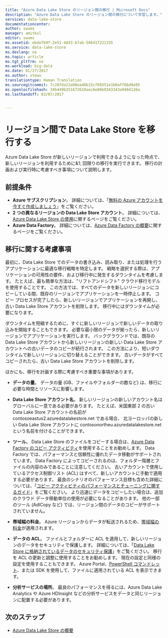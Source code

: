 ```yaml
---
title: "Azure Data Lake Store のリージョン間の移行 | Microsoft Docs"
description: "Azure Data Lake Store のリージョン間の移行について学習します。"
services: data-lake-store
documentationcenter: 
author: swums
manager: amitkul
editor: swums
ms.assetid: ebde7b9f-2e51-4d43-b7ab-566417221335
ms.service: data-lake-store
ms.devlang: na
ms.topic: article
ms.tgt_pltfrm: na
ms.workload: big-data
ms.date: 01/27/2017
ms.author: stewu
translationtype: Human Translation
ms.sourcegitcommit: 7c28fda22a08ea40b15cf69351e1b0aff6bd0a95
ms.openlocfilehash: 34b449b251672619aec6e86b9343343a9404126a
ms.lasthandoff: 03/07/2017


---
```

# <a name="migrate-data-lake-store-across-regions"></a>リージョン間で Data Lake Store を移行する

Azure Data Lake Store が新しいリージョンで利用できるようになった時点で、新しいリージョンを利用するために&1; 回限りの移行を実行できます。 移行の計画および実行時に考慮すべき事項について説明します。

## <a name="prerequisites"></a>前提条件

* **Azure サブスクリプション**。 詳細については、「[無料の Azure アカウントを今すぐ作成しましょう](https://azure.microsoft.com/pricing/free-trial/)」をご覧ください。
* **2 つの異なるリージョンの Data Lake Store アカウント**。 詳細については、[Azure Data Lake Store の使用](data-lake-store-get-started-portal.md)に関するページをご覧ください。
* **Azure Data Factory**。 詳細については、[Azure Data Factory の概要](../data-factory/data-factory-introduction.md)に関するページをご覧ください。


## <a name="migration-considerations"></a>移行に関する考慮事項

最初に、Data Lake Store でのデータの書き込み、読み取り、または処理を行うアプリケーションに最適な移行戦略を特定します。 戦略を選択する際は、アプリケーションの可用性の要件、および移行中に発生するダウンタイムを考慮します。 たとえば、最も簡単な方法は、"リフトアンドシフト" クラウド移行モデルを使用することです。 この方法では、すべてのデータを新しいリージョンにコピーしている間、既存のリージョンでアプリケーションを一時停止します。 コピー プロセスが完了したら、新しいリージョンでアプリケーションを再開し、古い Data Lake Store アカウントを削除します。 移行中にはダウンタイムが必要になります。

ダウンタイムを短縮するために、すぐに新しいリージョンで新しいデータの取り込みを開始することもできます。 必要な最小限のデータが揃ったら、新しいリージョンでアプリケーションを実行します。 バックグラウンドでは、既存の Data Lake Store アカウントから新しいリージョンの新しい Data Lake Store アカウントへの古いデータのコピーが続行されます。 この方法により、短いダウンタイムで新しいリージョンに切り替えることができます。 古いデータがすべてコピーされたら、古い Data Lake Store アカウントを削除します。

ほかにも、移行を計画する際に考慮すべき重要な事項があります。

* **データの量**。 データの量 (GB、ファイルやフォルダーの数など) は、移行に必要な時間とリソースに影響します。

* **Data Lake Store アカウント名**。 新しいリージョンの新しいアカウント名はグローバルに一意である必要があります。 たとえば、米国東部 2 の古い Data Lake Store アカウントの名前が contosoeastus2.azuredatalakestore.net である場合、 北ヨーロッパの新しい Data Lake Store アカウントに contosonortheu.azuredatalakestore.net という名前を付けることができます。

* **ツール**。 Data Lake Store のファイルをコピーする場合は、[Azure Data Factory のコピー アクティビティ](../data-factory/data-factory-azure-datalake-connector.md)を使用することをお勧めします。 Data Factory では、パフォーマンスと信頼性に優れたデータ移動がサポートされています。 Data Factory によってコピーされるのは、フォルダー階層とファイルの内容のみであることに注意してください。 古いアカウントで使用しているアクセス制御リスト (ACL) はすべて、新しいアカウントに手動で適用する必要があります。 最良のシナリオのパフォーマンス目標も含めた詳細については、「[コピー アクティビティのパフォーマンスとチューニングに関するガイド](../data-factory/data-factory-copy-activity-performance.md)」をご覧ください。 より迅速にデータをコピーしたい場合は、追加のクラウド データ移動単位の使用が必要になることがあります。 他の一部のツール (AdlCopy など) では、リージョン間のデータのコピーがサポートされていません。  

* **帯域幅の料金**。 Azure リージョンからデータが転送されるため、[帯域幅の料金](https://azure.microsoft.com/en-us/pricing/details/bandwidth/)が適用されます。

* **データの ACL**。 ファイルとフォルダーに ACL を適用して、新しいリージョンのデータをセキュリティで保護します。 詳細については、「[Data Lake Store に格納されているデータのセキュリティ保護](data-lake-store-secure-data.md)」をご覧ください。 移行を ACL の更新と調整に使用することをお勧めします。 現在の設定と同様の設定を使用することもできます。 Azure Portal、[PowerShell コマンドレット](https://docs.microsoft.com/en-us/powershell/resourcemanager/azurerm.datalakestore/v3.1.0/get-azurermdatalakestoreitempermission)、または SDK を使用して、ファイルに適用されている ACL を表示できます。  

* **分析サービスの場所**。 最良のパフォーマンスを得るには、Azure Data Lake Analytics や Azure HDInsight などの分析サービスをデータと同じリージョンに配置する必要があります。  

## <a name="next-steps"></a>次のステップ
* [Azure Data Lake Store の概要](data-lake-store-overview.md)

